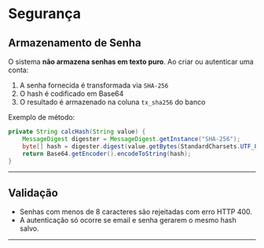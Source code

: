 # Segurança

## Armazenamento de Senha

O sistema **não armazena senhas em texto puro**. Ao criar ou autenticar uma conta:

1. A senha fornecida é transformada via `SHA-256`
2. O hash é codificado em Base64
3. O resultado é armazenado na coluna `tx_sha256` do banco

Exemplo de método:

```java
private String calcHash(String value) {
    MessageDigest digester = MessageDigest.getInstance("SHA-256");
    byte[] hash = digester.digest(value.getBytes(StandardCharsets.UTF_8));
    return Base64.getEncoder().encodeToString(hash);
}
```
---

## Validação

- Senhas com menos de 8 caracteres são rejeitadas com erro HTTP 400.
- A autenticação só ocorre se email e senha gerarem o mesmo hash salvo.

---